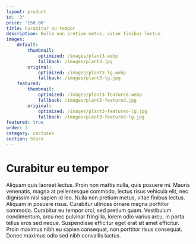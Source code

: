 ```yaml
---
layout: product
id: '3'
price: '150.00'
title: Curabitur eu tempor
description: Nulla non pretium metus, vitae finibus lectus.
images:
    default:
        thumbnail:
            optimized: /images/plant3.webp
            fallback: /images/plant3.jpg
        original:
            optimized: /images/plant3-lg.webp
            fallback: /images/plant3-lg.jpg
    featured: 
        thumbnail:
            optimized: /images/plant3-featured.webp
            fallback: /images/plant3-featured.jpg
        original:
            optimized: /images/plant3-featured-lg.jpg
            fallback: /images/plant3-featured-lg.jpg
featured: true
order: 3
category: cactuses
section: Store
---
```


# Curabitur eu tempor

Aliquam quis laoreet lectus. Proin non mattis nulla, quis posuere mi. Mauris venenatis, magna at pellentesque commodo, lectus risus vehicula elit, nec dignissim nisl sapien id leo. Nulla non pretium metus, vitae finibus lectus. Aliquam in posuere risus. Curabitur ultrices ornare magna porttitor commodo. Curabitur eu tempor orci, sed pretium quam. Vestibulum condimentum, arcu nec pulvinar fringilla, lorem odio varius arcu, in porta tellus eros sed neque. Suspendisse efficitur eget erat sit amet efficitur. Proin maximus nibh eu sapien consequat, non porttitor risus consequat. Donec maximus odio sed nibh convallis luctus.